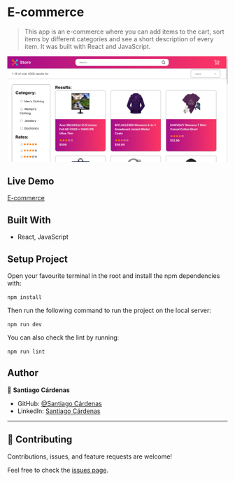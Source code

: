 # E-commerce

> This app is an e-commerce where you can add items to the cart, sort items by different categories and see a short description of every item. It was built with React and JavaScript.

<p align="center">
<img src="src/assets/Store.png"
</p>
 
## Live Demo

[E-commerce](https://e-commerce-project-santiago.netlify.app/)

## Built With

- React, JavaScript 

## Setup Project
Open your favourite terminal in the root and install the npm dependencies with:

```npm install```

Then run the following command to run the project on the local server:

```npm run dev```

You can also check the lint by running:

```npm run lint```


## Author

👤 **Santiago Cárdenas**

- GitHub: [@Santiago Cárdenas](https://github.com/Santiago220991)
- LinkedIn: [Santiago Cárdenas](https://www.linkedin.com/in/alexandersantiagocardenas/)

---

## 🤝 Contributing

Contributions, issues, and feature requests are welcome!

Feel free to check the [issues page](https://github.com/Santiago220991/E-COMMERCE/issues).
